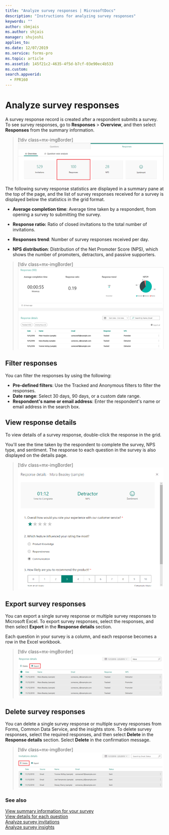 ```yaml
---
title: "Analyze survey responses | MicrosoftDocs"
description: "Instructions for analyzing survey responses"
keywords: ""
author: sbmjais
ms.author: shjais
manager: shujoshi
applies_to: 
ms.date: 12/07/2019
ms.service: forms-pro
ms.topic: article
ms.assetid: 145f21c2-4635-4f5d-b7cf-03e90ec4b533
ms.custom: 
search.appverid:
  - FPR160
---
```


# Analyze survey responses

A survey response record is created after a respondent submits a survey. To see survey responses, go to **Responses** &gt; **Overview**, and then select **Responses** from the summary information.

> [!div class=mx-imgBorder]
> ![Survey responses](media/survey-responses.png "Survey responses")

The following survey response statistics are displayed in a summary pane at the top of the page, and the list of survey responses received for a survey is displayed below the statistics in the grid format.

- **Average completion time**: Average time taken by a respondent, from opening a survey to submitting the survey.

- **Response ratio:** Ratio of closed invitations to the total number of invitations.

- **Responses trend**: Number of survey responses received per day.

- **NPS distribution**: Distribution of the Net Promoter Score (NPS), which shows the number of promoters, detractors, and passive supporters.

> [!div class=mx-imgBorder]
> ![Survey responses details](media/survey-responses-details.png "Survey responses details")

## Filter responses

You can filter the responses by using the following:
- **Pre-defined filters**: Use the Tracked and Anonymous filters to filter the responses.
- **Date range**: Select 30 days, 90 days, or a custom date range.
- **Respondent's name or email address**: Enter the respondent's name or email address in the search box.

## View response details

To view details of a survey response, double-click the response in the grid.

You'll see the time taken by the respondent to complete the survey, NPS type, and sentiment. The response to each question in the survey is also displayed on the details page.

> [!div class=mx-imgBorder]
> ![View details of the selected response](media/response-details.png "View details of the selected response")

## Export survey responses

You can export a single survey response or multiple survey responses to Microsoft Excel. To export survey responses, select the responses, and then select **Export** in the **Response details** section.

Each question in your survey is a column, and each response becomes a row in the Excel workbook.

> [!div class=mx-imgBorder]
> ![Export survey responses](media/export-survey-response.png "Export survey responses")

## Delete survey responses

You can delete a single survey response or multiple survey responses from Forms, Common Data Service, and the insights store. To delete survey responses, select the required responses, and then select **Delete** in the **Response details** section. Select **Delete** in the confirmation message.

> [!div class=mx-imgBorder]
> ![Delete survey responses](media/delete-survey-invite.png "Delete survey responses")

### See also

[View summary information for your survey](view-summary-information.md)<br>
[View details for each question](view-details-each-question.md)<br>
[Analyze survey invitations](analyze-survey-invitations.md)<br>
[Analyze survey insights](analyze-survey-insights.md)
